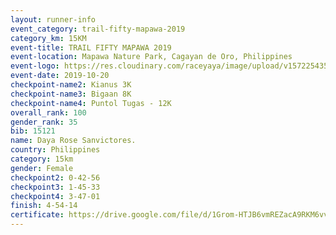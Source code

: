 ```yaml
---
layout: runner-info 
event_category: trail-fifty-mapawa-2019 
category_km: 15KM 
event-title: TRAIL FIFTY MAPAWA 2019  
event-location: Mapawa Nature Park, Cagayan de Oro, Philippines 
event-logo: https://res.cloudinary.com/raceyaya/image/upload/v1572254355/logo/trail-fifty-mapawa_fizjmb.jpg 
event-date: 2019-10-20 
checkpoint-name2: Kianus 3K 
checkpoint-name3: Bigaan 8K 
checkpoint-name4: Puntol Tugas - 12K 
overall_rank: 100
gender_rank: 35
bib: 15121
name: Daya Rose Sanvictores.
country: Philippines
category: 15km
gender: Female
checkpoint2: 0-42-56
checkpoint3: 1-45-33
checkpoint4: 3-47-01
finish: 4-54-14
certificate: https://drive.google.com/file/d/1Grom-HTJB6vmREZacA9RKM6vvYkOTe9w/view?usp=sharing
---
```


